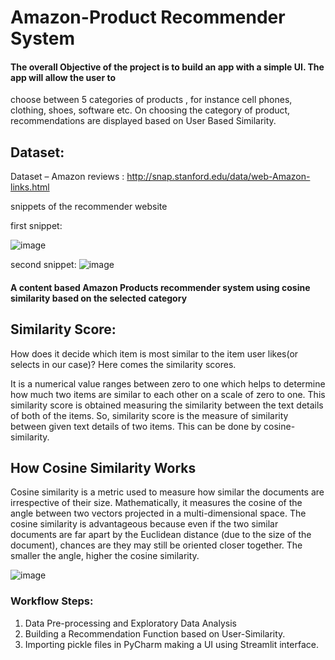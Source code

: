 # Amazon-Product Recommender System


#### The overall Objective of the project is to build an app with a simple UI. The app will allow the user to 
choose between 5 categories of products , for instance cell phones, clothing, shoes, software etc. On 
choosing the category of product, recommendations are displayed based on User Based Similarity.

## Dataset: 

Dataset – Amazon reviews : http://snap.stanford.edu/data/web-Amazon-links.html

snippets of the recommender website

first snippet:

![image](https://user-images.githubusercontent.com/77656115/189540146-9eac1b06-bc2c-47f9-8ff9-1c7f4c70bfcc.png)

second snippet: 
![image](https://user-images.githubusercontent.com/77656115/189540160-13144fac-eeb2-4833-a65e-43b806188e69.png)

#### A content based Amazon Products recommender system using cosine similarity based on the selected category

## Similarity Score:
How does it decide which item is most similar to the item user likes(or selects in our case)? Here comes the similarity scores.

It is a numerical value ranges between zero to one which helps to determine how much two items are similar to each other on a scale of zero to one. This similarity score is obtained measuring the similarity between the text details of both of the items. So, similarity score is the measure of similarity between given text details of two items. This can be done by cosine-similarity.

## How Cosine Similarity Works
Cosine similarity is a metric used to measure how similar the documents are irrespective of their size. Mathematically, it measures the cosine of the angle between two vectors projected in a multi-dimensional space. The cosine similarity is advantageous because even if the two similar documents are far apart by the Euclidean distance (due to the size of the document), chances are they may still be oriented closer together. The smaller the angle, higher the cosine similarity.

![image](https://user-images.githubusercontent.com/77656115/206839091-da313c5a-5c40-4716-b55a-94a9c656b44a.png)

### Workflow Steps:
1. Data Pre-processing and Exploratory Data Analysis
2. Building a Recommendation Function based on User-Similarity.
3. Importing pickle files in PyCharm making a UI using Streamlit interface.





